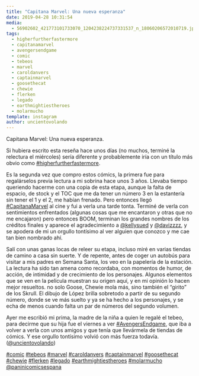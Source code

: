 ```yaml
---
title: "Capitana Marvel: Una nueva esperanza"
date: 2019-04-28 10:31:54
media: 
  - 56902602_421773101733070_1204238224737331537_n_18060206572010719.jpg
tags: 
  - higherfurtherfastermore
  - capitanamarvel
  - avengersendgame
  - comic
  - tebeos
  - marvel
  - caroldanvers
  - captainmarvel
  - goosethecat
  - chewie
  - flerken
  - legado
  - earthmightiestheroes
  - molarmucho
template: instagram
author: uncientovolando
---
```


Capitana Marvel: Una nueva esperanza.

Si hubiera escrito esta reseña hace unos días (no muchos, terminé la relectura el miércoles) sería diferente y probablemente iría con un título más obvio como [#higherfurtherfastermore](/tags/higherfurtherfastermore).

Es la segunda vez que compro estos cómics, la primera fue para regalárselos previa lectura a mi sobrina hace unos 3 años. Llevaba tiempo queriendo hacerme con una copia de esta etapa, aunque la falta de espacio, de stock y el TOC que me da tener un número 3 en la estantería sin tener el 1 y el 2, me habían frenado. 
Pero entonces llegó [#CapitanaMarvel](/tags/capitanamarvel) al cine y fui a verla una tarde tonta. Terminé de verla con sentimientos enfrentados (algunas cosas que me encantaron y otras que no me encajaron) pero entonces BOOM, terminan los grandes nombres de los créditos finales y aparece el agradecimiento a [@kellysued](https://instagram.com/kellysued) y [@davizzzz](https://instagram.com/davizzzz), y se apodera de mi un orgullo tontísimo al ver alguien que conozco y me cae tan bien nombrado ahí.

Salí con unas ganas locas de releer su etapa, incluso miré en varias tiendas de camino a casa sin suerte. Y de repente, antes de coger un autobús para visitar a mis padres en Semana Santa, los veo en la papelería de la estación. La lectura ha sido tan amena como recordaba, con momentos de humor, de acción, de intimidad y de crecimiento de los personajes. Algunos elementos que se ven en la película muestran su origen aquí, y en mi opinión lo hacen mejor resueltos. no solo Goose, Chewie mola más, sino también el “girito” de los Skrull. El dibujo de López brilla sobretodo a partir de su segundo número, donde se ve más suelto y ya se ha hecho a los personajes, y se echa de menos cuando falta un par de números del segundo volumen.

Ayer me escribió mi prima, la madre de la niña a quien le regalé el tebeo, para decirme que su hija fue el viernes a ver [#AvengersEndgame](/tags/avengersendgame), que iba a volver a verla con unos amigos y que tenía que llevármela de tiendas de cómics. Y ese orgullo tontísimo volvió con más fuerza todavía. ([@uncientovolando](https://instagram.com/uncientovolando))






[#comic](/tags/comic) [#tebeos](/tags/tebeos) [#marvel](/tags/marvel) [#caroldanvers](/tags/caroldanvers) [#captainmarvel](/tags/captainmarvel) [#goosethecat](/tags/goosethecat) [#chewie](/tags/chewie) [#flerken](/tags/flerken) [#legado](/tags/legado) [#earthmightiestheroes](/tags/earthmightiestheroes) [#molarmucho](/tags/molarmucho) [@paninicomicsespana](https://instagram.com/paninicomicsespana)
